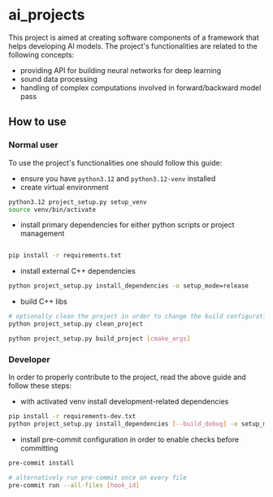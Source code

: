 # ai_projects

This project is aimed at creating software components of a framework that helps developing AI models. The project's functionalities are related to the following concepts:

- providing API for building neural networks for deep learning
- sound data processing
- handling of complex computations involved in forward/backward model pass

## How to use

### Normal user

To use the project's functionalities one should follow this guide:

- ensure you have `python3.12` and `python3.12-venv` installed
- create virtual environment

```bash
python3.12 project_setup.py setup_venv
source venv/bin/activate
```

- install primary dependencies for either python scripts or project management

```bash

pip install -r requirements.txt
```

- install external C++ dependencies

```bash
python project_setup.py install_dependencies -o setup_mode=release
```

- build C++ libs

```bash
# optionally clean the project in order to change the build configuration
python project_setup.py clean_project

python project_setup.py build_project [cmake_args]
```

### Developer

In order to properly contribute to the project, read the above guide and follow these steps:

- with activated venv install development-related dependencies

```bash
pip install -r requirements-dev.txt
python project_setup.py install_dependencies [--build_debug] -o setup_mode=dev
```

- install pre-commit configuration in order to enable checks before committing

```bash
pre-commit install

# alternatively run pre-commit once on every file
pre-commit run --all-files [hook_id]
```
